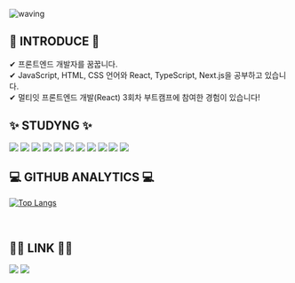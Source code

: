     
![waving](https://capsule-render.vercel.app/api?type=waving&height=200&text=Hi%20There!&fontAlign=70&fontAlignY=40&color=gradient)
## 👋 INTRODUCE 👋 
✔ 프론트엔드 개발자를 꿈꿉니다.
<br/>✔ JavaScript, HTML, CSS 언어와 React, TypeScript, Next.js을 공부하고 있습니다. 
<br/>✔ 멀티잇 프론트엔드 개발(React) 3회차 부트캠프에 참여한 경험이 있습니다!
<br/>

## ✨ STUDYNG ✨
<div>
	<img src="https://img.shields.io/badge/Javascript-F7DF1E?style=flat&logo=JavaScript&logoColor=white" />
	<img src="https://img.shields.io/badge/HTML5-E34F26?style=flat&logo=HTML5&logoColor=white" />
	<img src="https://img.shields.io/badge/CSS3-1572B6?style=flat&logo=CSS3&logoColor=white" />
	<img src="https://img.shields.io/badge/React-61DAFB?style=flat&logo=React&logoColor=white"/>
	<img src="https://img.shields.io/badge/Typescript-3178C6?style=flat&logo=typescript&logoColor=white"/>
	<img src="https://img.shields.io/badge/Next.js-000000?style=flat&logo=Next.js&logoColor=white"/>
	<img src="https://img.shields.io/badge/Git-F05032?style=flat&logo=Git&logoColor=white"/> 
	<img src="https://img.shields.io/badge/GitHub-181717?style=flat&logo=GitHub&logoColor=white"/> 
	<img src="https://img.shields.io/badge/Figma-F24E1E?style=flat&logo=figma&logoColor=purple"/>
	<img src="https://img.shields.io/badge/Swagger-85EA2D?style=flat&logo=swagger&logoColor=white"/>
	<img src="https://img.shields.io/badge/MySql-4479A1?style=flat&logo=mysql&logoColor=white"/>


 

<br/>


## 💻 GITHUB ANALYTICS 💻

[![Top Langs](https://github-readme-stats.vercel.app/api/top-langs/?username=heejung0413&langs_count=8)](https://github.com/heejung0413/github-readme-stats)

<br/>

## 🤝🏻 LINK 🤝🏻
<a href="mailto:acb4287@naver.com"><img src="https://img.shields.io/badge/-acb4287@naver.com-D14836?style=flat&logo=naver.com&logoColor=white"/></a>
<a href="https://heedymy.tistory.com"><img src="https://img.shields.io/badge/-heedymy.tistory.com-D14836?style=flat&logo=tistory&logoColor=white"/></a>

